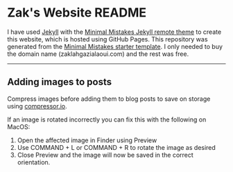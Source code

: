 # Zak's Website README

I have used [Jekyll](https://jekyllrb.com/) with the [Minimal Mistakes Jekyll remote theme](https://github.com/mmistakes/minimal-mistakes) to create this website, which is hosted using GitHub Pages. This repository was generated from the [Minimal Mistakes starter template](https://github.com/mmistakes/mm-github-pages-starter/generate). I only needed to buy the domain name (zaklahgazialaoui.com) and the rest was free.

---

## Adding images to posts

Compress images before adding them to blog posts to save on storage using [compressor.io](https://compressor.io/).

If an image is rotated incorrectly you can fix this with the following on MacOS:
1. Open the affected image in Finder using Preview
2. Use COMMAND + L or COMMAND + R to rotate the image as desired
3. Close Preview and the image will now be saved in the correct orientation.
